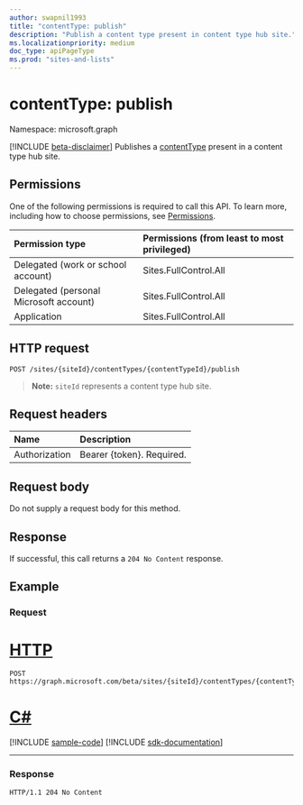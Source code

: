 ```yaml
---
author: swapnil1993
title: "contentType: publish"
description: "Publish a content type present in content type hub site."
ms.localizationpriority: medium
doc_type: apiPageType
ms.prod: "sites-and-lists"
---
```


# contentType: publish
Namespace: microsoft.graph

[!INCLUDE [beta-disclaimer](../../includes/beta-disclaimer.md)]
Publishes a [contentType][] present in a content type hub site.

## Permissions

One of the following permissions is required to call this API. To learn more, including how to choose permissions, see [Permissions](/graph/permissions-reference).

|Permission type      | Permissions (from least to most privileged)              |
|:--------------------|:---------------------------------------------------------|
|Delegated (work or school account) | Sites.FullControl.All    |
|Delegated (personal Microsoft account) | Sites.FullControl.All    |
|Application | Sites.FullControl.All |

## HTTP request

<!-- {
  "blockType": "ignored"
}
-->
```http
POST /sites/{siteId}/contentTypes/{contentTypeId}/publish
```

>**Note:** `siteId` represents a content type hub site.

## Request headers
|Name|Description|
|:---|:---|
|Authorization|Bearer {token}. Required.|

## Request body
Do not supply a request body for this method.

## Response
If successful, this call returns a `204 No Content` response.

## Example

### Request

# [HTTP](#tab/http)
<!-- {
  "blockType": "request",
  "name": "contenttype_publish"
}
-->
```http
POST https://graph.microsoft.com/beta/sites/{siteId}/contentTypes/{contentTypeId}/publish
```

# [C#](#tab/csharp)
[!INCLUDE [sample-code](../includes/snippets/csharp/contenttype-publish-csharp-snippets.md)]
[!INCLUDE [sdk-documentation](../includes/snippets/snippets-sdk-documentation-link.md)]

---


### Response

<!-- { "blockType": "response" } -->

```http
HTTP/1.1 204 No Content
```

[contentType]: ../resources/contentType.md
